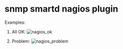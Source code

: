 # snmp smartd nagios plugin

Examples:

1) All OK: 
![nagios_ok](https://github.com/sn-x/snmp-smart/raw/master/git-homepage/nagios_ok.png)

2) Problem:
![nagios_problem](https://github.com/sn-x/snmp-smart/raw/master/git-homepage/nagios_ok.png)

